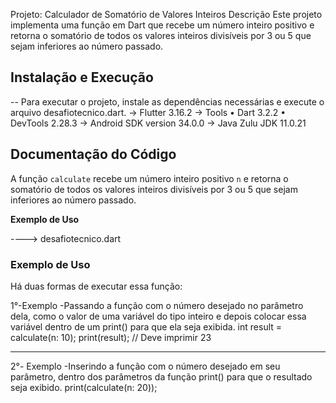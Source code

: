 
Projeto: Calculador de Somatório de Valores Inteiros
Descrição
Este projeto implementa uma função em Dart que recebe um número inteiro positivo e retorna o somatório de todos os valores inteiros divisíveis por 3 ou 5 que sejam inferiores ao número passado.

## Instalação e Execução
-- Para executar o projeto, instale as dependências necessárias e execute o arquivo desafiotecnico.dart.
-> Flutter 3.16.2
-> Tools • Dart 3.2.2 • DevTools 2.28.3
-> Android SDK version 34.0.0
-> Java Zulu JDK 11.0.21

## Documentação do Código

A função `calculate` recebe um número inteiro positivo `n` e retorna o somatório de todos os valores inteiros divisíveis por 3 ou 5 que sejam inferiores ao número passado.

**Exemplo de Uso**

----> desafiotecnico.dart
 ### Exemplo de Uso
Há duas formas de executar essa função:

1°-Exemplo 
-Passando a função com o número desejado no parâmetro dela, como o valor de uma variável do tipo inteiro e depois colocar essa variável dentro de um print() para que ela seja exibida.
int result = calculate(n: 10);
print(result); // Deve imprimir 23

------------------------------------------------------------
2°- Exemplo
-Inserindo a função com o número desejado em seu parâmetro, dentro dos parâmetros da função print() para que o resultado seja exibido.
print(calculate(n: 20));
